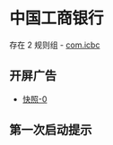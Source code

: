 # 中国工商银行

存在 2 规则组 - [com.icbc](/src/apps/com.icbc.ts)

## 开屏广告

- [快照-0](https://i.gkd.li/import/12739088)

## 第一次启动提示
